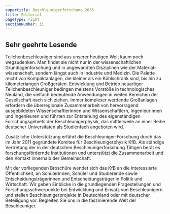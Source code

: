 ```yaml
---
supertitle: Beschleunigerforschung 2035
title: Editorial
pageType: right
sectionNumber: ii
---
```




<div class="spread--right spread-area--c-1-under-header">

## Sehr geehrte Lesende

Teilchenbeschleuniger sind aus unserer heutigen Welt kaum noch wegzudenken. Man findet sie nicht nur in der wissenschaftlichen Grundlagenforschung und in angewandten Disziplinen wie der Material- wissenschaft, sondern längst auch in Industrie und Medizin. Die Palette reicht von Kompaktanlagen, die kleiner als ein Kühlschrank sind, bis hin zu kilometerlangen Großgeräten. Entwicklung und Betrieb neuartiger Teilchenbeschleuniger bedingen meistens Vorstöße in technologisches Neuland, die vielfach bedeutende Anwendungen in weiten Bereichen der Gesellschaft nach sich ziehen.
Immer komplexer werdende Großanlagen erfordern die überregionale Zusammenarbeit von hervorragend ausgebildeten Wissenschaftlerinnen und Wissenschaftlern, Ingenieurinnen und Ingenieuren und führten zur Entstehung des eigenständigen Forschungsgebiets der Beschleunigerphysik, das mittlerweile an einer Reihe deutscher Universitäten als Studienfach angeboten wird.

</div>

<div class="spread--right spread-area--c-2-under-header">

Zusätzliche Unterstützung erfährt die Beschleuniger-Forschung durch das im Jahr 2011 gegründete Komitee für Beschleunigerphysik KfB. Als ständige Vertretung der in der deutschen Beschleunigerforschung Tätigen berät es forschungsfördernde Institutionen und unterstützt die Zusammenarbeit und den Kontakt innerhalb der Gemeinschaft.

Mit der vorliegenden Broschüre wendet sich das KfB an die interessierte Öffentlichkeit, an Schülerinnen, Schüler und Studierende sowie Entscheidungsträgerinnen und Entscheidungsträger in Politik und Wirtschaft. Wir geben Einblicke in die grundlegenden Fragestellungen und Forschungsschwerpunkte bei Entwicklung und Einsatz von Beschleunigern und stellen Beschleunigerprojekte in Deutschland oder mit deutscher Beteiligung vor. Begleiten Sie uns in die faszinierende Welt der Beschleuniger.

</div>
